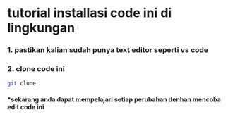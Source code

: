 # tutorial installasi code ini di lingkungan

### 1. pastikan kalian sudah punya text editor seperti vs code

### 2. clone code ini

```bash
git clone
```

#### \*sekarang anda dapat mempelajari setiap perubahan denhan mencoba edit code ini
